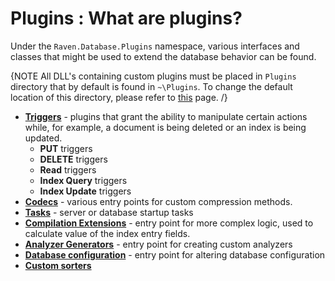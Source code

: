 # Plugins : What are plugins?

Under the `Raven.Database.Plugins` namespace, various interfaces and classes that might be used to extend the database behavior can be found.

{NOTE All DLL's containing custom plugins must be placed in `Plugins` directory that by default is found in `~\Plugins`. To change the default location of this directory, please refer to [this](../../server/configuration/configuration-options#bundles) page. /}

* [**Triggers**](../../server/plugins/triggers) - plugins that grant the ability to manipulate certain actions while, for example, a document is being deleted or an index is  being updated.
    * **PUT** triggers
    * **DELETE** triggers
    * **Read** triggers
    * **Index Query** triggers
    * **Index Update** triggers 
* [**Codecs**](../../server/plugins/codecs) - various entry points for custom compression methods.
* [**Tasks**](../../server/plugins/tasks) - server or database startup tasks
* [**Compilation Extensions**](../../server/plugins/compilation-extensions) - entry point for more complex logic, used to calculate value of the index entry fields.
* [**Analyzer Generators**](../../server/plugins/analyzer-generators) - entry point for creating custom analyzers
* [**Database configuration**](../../server/plugins/database-configuration) - entry point for altering database configuration
* [**Custom sorters**](../../indexes/querying/sorting#custom-sorting)